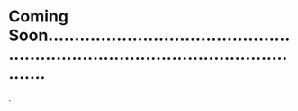# Coming Soon..........................................................................................................
.
